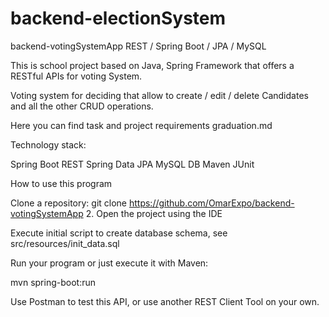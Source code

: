 # backend-electionSystem


backend-votingSystemApp
REST / Spring Boot / JPA / MySQL

This is school project based on Java, Spring Framework that offers a RESTful APIs for voting System.

Voting system for deciding that allow to create / edit / delete Candidates and all the other CRUD operations.

Here you can find task and project requirements graduation.md

Technology stack:

Spring Boot 
REST 
Spring Data JPA 
MySQL DB 
Maven 
JUnit

How to use this program

Clone a repository: git clone https://github.com/OmarExpo/backend-votingSystemApp 2. Open the project using the IDE

Execute initial script to create database schema, see src/resources/init_data.sql

Run your program or just execute it with Maven:

mvn spring-boot:run

Use Postman to test this API, or use another REST Client Tool on your own.

